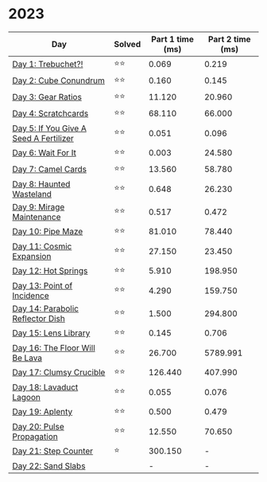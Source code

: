 # 2023

| Day                                                              | Solved | Part 1 time (ms) | Part 2 time (ms) |
|------------------------------------------------------------------|--------|------------------|------------------|
| [Day 1: Trebuchet?!](src/solutions/day01.rs)                     | ⭐⭐     | 0.069            | 0.219            |
| [Day 2: Cube Conundrum](src/solutions/day02.rs)                  | ⭐⭐     | 0.160            | 0.145            |
| [Day 3: Gear Ratios](src/solutions/day03.rs)                     | ⭐⭐     | 11.120           | 20.960           |
| [Day 4: Scratchcards](src/solutions/day04.rs)                    | ⭐⭐     | 68.110           | 66.000           |
| [Day 5: If You Give A Seed A Fertilizer](src/solutions/day05.rs) | ⭐⭐     | 0.051            | 0.096            |
| [Day 6: Wait For It](src/solutions/day06.rs)                     | ⭐⭐     | 0.003            | 24.580           |
| [Day 7: Camel Cards](src/solutions/day07.rs)                     | ⭐⭐     | 13.560           | 58.780           |
| [Day 8: Haunted Wasteland](src/solutions/day08.rs)               | ⭐⭐     | 0.648            | 26.230           |
| [Day 9: Mirage Maintenance](src/solutions/day09.rs)              | ⭐⭐     | 0.517            | 0.472            |
| [Day 10: Pipe Maze](src/solutions/day10.rs)                      | ⭐⭐     | 81.010           | 78.440           |
| [Day 11: Cosmic Expansion](src/solutions/day11.rs)               | ⭐⭐     | 27.150           | 23.450           |
| [Day 12: Hot Springs](src/solutions/day12.rs)                    | ⭐⭐     | 5.910            | 198.950          |
| [Day 13: Point of Incidence](src/solutions/day13.rs)             | ⭐⭐     | 4.290            | 159.750          |
| [Day 14: Parabolic Reflector Dish](src/solutions/day14.rs)       | ⭐⭐     | 1.500            | 294.800          |
| [Day 15: Lens Library](src/solutions/day15.rs)                   | ⭐⭐     | 0.145            | 0.706            |
| [Day 16: The Floor Will Be Lava](src/solutions/day16.rs)         | ⭐⭐     | 26.700           | 5789.991         |
| [Day 17: Clumsy Crucible](src/solutions/day17.rs)                | ⭐⭐     | 126.440          | 407.990          |
| [Day 18: Lavaduct Lagoon](src/solutions/day18.rs)                | ⭐⭐     | 0.055            | 0.076            |
| [Day 19: Aplenty](src/solutions/day19.rs)                        | ⭐⭐     | 0.500            | 0.479            |
| [Day 20: Pulse Propagation](src/solutions/day20.rs)              | ⭐⭐     | 12.550           | 70.650           |
| [Day 21: Step Counter](src/solutions/day21.rs)                   | ⭐      | 300.150          | -                |
| [Day 22: Sand Slabs](src/solutions/day22.rs)                     |        | -                | -                |